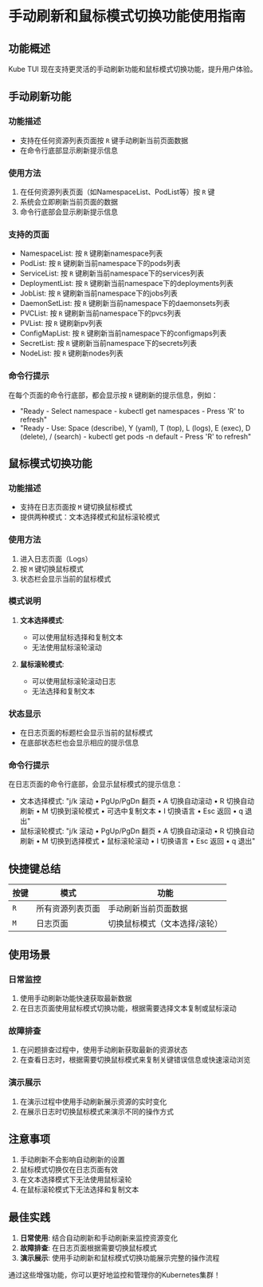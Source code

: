 # 手动刷新和鼠标模式切换功能使用指南

## 功能概述

Kube TUI 现在支持更灵活的手动刷新功能和鼠标模式切换功能，提升用户体验。

## 手动刷新功能

### 功能描述
- 支持在任何资源列表页面按 `R` 键手动刷新当前页面数据
- 在命令行底部显示刷新提示信息

### 使用方法
1. 在任何资源列表页面（如NamespaceList、PodList等）按 `R` 键
2. 系统会立即刷新当前页面的数据
3. 命令行底部会显示刷新提示信息

### 支持的页面
- NamespaceList: 按 `R` 键刷新namespace列表
- PodList: 按 `R` 键刷新当前namespace下的pods列表
- ServiceList: 按 `R` 键刷新当前namespace下的services列表
- DeploymentList: 按 `R` 键刷新当前namespace下的deployments列表
- JobList: 按 `R` 键刷新当前namespace下的jobs列表
- DaemonSetList: 按 `R` 键刷新当前namespace下的daemonsets列表
- PVCList: 按 `R` 键刷新当前namespace下的pvcs列表
- PVList: 按 `R` 键刷新pv列表
- ConfigMapList: 按 `R` 键刷新当前namespace下的configmaps列表
- SecretList: 按 `R` 键刷新当前namespace下的secrets列表
- NodeList: 按 `R` 键刷新nodes列表

### 命令行提示
在每个页面的命令行底部，都会显示按 `R` 键刷新的提示信息，例如：
- "Ready - Select namespace - kubectl get namespaces - Press 'R' to refresh"
- "Ready - Use: Space (describe), Y (yaml), T (top), L (logs), E (exec), D (delete), / (search) - kubectl get pods -n default - Press 'R' to refresh"

## 鼠标模式切换功能

### 功能描述
- 支持在日志页面按 `M` 键切换鼠标模式
- 提供两种模式：文本选择模式和鼠标滚轮模式

### 使用方法
1. 进入日志页面（Logs）
2. 按 `M` 键切换鼠标模式
3. 状态栏会显示当前的鼠标模式

### 模式说明
1. **文本选择模式**:
   - 可以使用鼠标选择和复制文本
   - 无法使用鼠标滚轮滚动
   
2. **鼠标滚轮模式**:
   - 可以使用鼠标滚轮滚动日志
   - 无法选择和复制文本

### 状态显示
- 在日志页面的标题栏会显示当前的鼠标模式
- 在底部状态栏也会显示相应的提示信息

### 命令行提示
在日志页面的命令行底部，会显示鼠标模式的提示信息：
- 文本选择模式: "j/k 滚动 • PgUp/PgDn 翻页 • A 切换自动滚动 • R 切换自动刷新 • M 切换到滚轮模式 • 可选中复制文本 • I 切换语言 • Esc 返回 • q 退出"
- 鼠标滚轮模式: "j/k 滚动 • PgUp/PgDn 翻页 • A 切换自动滚动 • R 切换自动刷新 • M 切换到选择模式 • 鼠标滚轮滚动 • I 切换语言 • Esc 返回 • q 退出"

## 快捷键总结

| 按键 | 模式 | 功能 |
|------|------|------|
| `R` | 所有资源列表页面 | 手动刷新当前页面数据 |
| `M` | 日志页面 | 切换鼠标模式（文本选择/滚轮） |

## 使用场景

### 日常监控
1. 使用手动刷新功能快速获取最新数据
2. 在日志页面使用鼠标模式切换功能，根据需要选择文本复制或鼠标滚动

### 故障排查
1. 在问题排查过程中，使用手动刷新获取最新的资源状态
2. 在查看日志时，根据需要切换鼠标模式来复制关键错误信息或快速滚动浏览

### 演示展示
1. 在演示过程中使用手动刷新展示资源的实时变化
2. 在展示日志时切换鼠标模式来演示不同的操作方式

## 注意事项

1. 手动刷新不会影响自动刷新的设置
2. 鼠标模式切换仅在日志页面有效
3. 在文本选择模式下无法使用鼠标滚轮
4. 在鼠标滚轮模式下无法选择和复制文本

## 最佳实践

1. **日常使用**: 结合自动刷新和手动刷新来监控资源变化
2. **故障排查**: 在日志页面根据需要切换鼠标模式
3. **演示展示**: 使用手动刷新和鼠标模式切换功能展示完整的操作流程

通过这些增强功能，你可以更好地监控和管理你的Kubernetes集群！